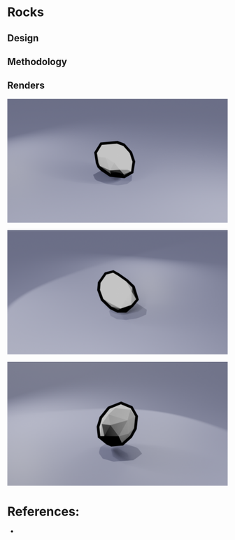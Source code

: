# Rocks

## Design

## Methodology 

## Renders
![rock from the front](rocks_render_front.png)

![rock from the side](rocks_render_side.png)

![rock from the side](rocks_render_back.png)
# References:
- 
